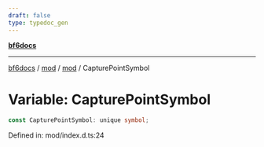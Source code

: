 ```yaml
---
draft: false
type: typedoc_gen
---
```


[**bf6docs**](../../../_index.md)

***

[bf6docs](../../../_index.md) / [mod](../../_index.md) / [mod](../_index.md) / CapturePointSymbol

# Variable: CapturePointSymbol

```ts
const CapturePointSymbol: unique symbol;
```

Defined in: mod/index.d.ts:24
